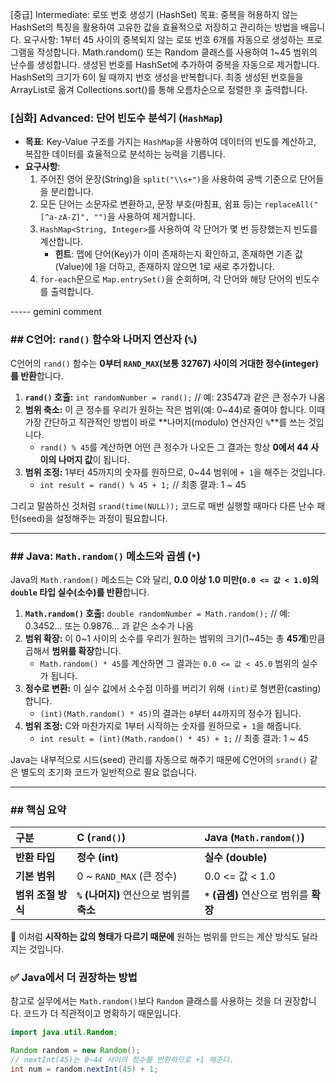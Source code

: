 [중급] Intermediate: 로또 번호 생성기 (HashSet)
목표: 중복을 허용하지 않는 HashSet의 특징을 활용하여 고유한 값을 효율적으로 저장하고 관리하는 방법을 배웁니다.
요구사항:
1부터 45 사이의 중복되지 않는 로또 번호 6개를 자동으로 생성하는 프로그램을 작성합니다.
Math.random() 또는 Random 클래스를 사용하여 1~45 범위의 난수를 생성합니다.
생성된 번호를 HashSet<Integer>에 추가하여 중복을 자동으로 제거합니다.
HashSet의 크기가 6이 될 때까지 번호 생성을 반복합니다.
최종 생성된 번호들을 ArrayList로 옮겨 Collections.sort()를 통해 오름차순으로 정렬한 후 출력합니다.

### **[심화] Advanced: 단어 빈도수 분석기 (`HashMap`)**

-   **목표**: Key-Value 구조를 가지는 `HashMap`을 사용하여 데이터의 빈도를 계산하고, 복잡한 데이터를 효율적으로 분석하는 능력을 기릅니다.
-   **요구사항**:
    1.  주어진 영어 문장(String)을 `split("\\s+")`을 사용하여 공백 기준으로 단어들을 분리합니다.
    2.  모든 단어는 소문자로 변환하고, 문장 부호(마침표, 쉼표 등)는 `replaceAll("[^a-zA-Z]", "")`을 사용하여 제거합니다.
    3.  `HashMap<String, Integer>`를 사용하여 각 단어가 몇 번 등장했는지 빈도를 계산합니다.
        -   **힌트**: 맵에 단어(Key)가 이미 존재하는지 확인하고, 존재하면 기존 값(Value)에 1을 더하고, 존재하지 않으면 1로 새로 추가합니다.
    4.  `for-each`문으로 `Map.entrySet()`을 순회하며, 각 단어와 해당 단어의 빈도수를 출력합니다.


----- gemini comment 

### \#\# C언어: `rand()` 함수와 나머지 연산자 (`%`)

C언어의 `rand()` 함수는 **0부터 `RAND_MAX`(보통 32767) 사이의 거대한 정수(integer)를 반환**합니다.

1.  **`rand()` 호출:** `int randomNumber = rand();` // 예: 23547과 같은 큰 정수가 나옴
2.  **범위 축소:** 이 큰 정수를 우리가 원하는 작은 범위(예: 0\~44)로 줄여야 합니다. 이때 가장 간단하고 직관적인 방법이 바로 \*\*나머지(modulo) 연산자인 `%`\*\*를 쓰는 것입니다.
    * `rand() % 45`를 계산하면 어떤 큰 정수가 나오든 그 결과는 항상 **0에서 44 사이의 나머지 값**이 됩니다.
3.  **범위 조정:** 1부터 45까지의 숫자를 원하므로, 0\~44 범위에 `+ 1`을 해주는 것입니다.
    * `int result = rand() % 45 + 1;` // 최종 결과: 1 \~ 45

그리고 말씀하신 것처럼 `srand(time(NULL));` 코드로 매번 실행할 때마다 다른 난수 패턴(seed)을 설정해주는 과정이 필요합니다.

-----

### \#\# Java: `Math.random()` 메소드와 곱셈 (`*`)

Java의 `Math.random()` 메소드는 C와 달리, **0.0 이상 1.0 미만(`0.0 <= 값 < 1.0`)의 `double` 타입 실수(소수)를 반환**합니다.

1.  **`Math.random()` 호출:** `double randomNumber = Math.random();` // 예: 0.3452... 또는 0.9876... 과 같은 소수가 나옴
2.  **범위 확장:** 이 0\~1 사이의 소수를 우리가 원하는 범위의 크기(1\~45는 총 **45개**)만큼 곱해서 **범위를 확장**합니다.
    * `Math.random() * 45`를 계산하면 그 결과는 `0.0 <= 값 < 45.0` 범위의 실수가 됩니다.
3.  **정수로 변환:** 이 실수 값에서 소수점 이하를 버리기 위해 `(int)`로 형변환(casting)합니다.
    * `(int)(Math.random() * 45)`의 결과는 `0`부터 `44`까지의 정수가 됩니다.
4.  **범위 조정:** C와 마찬가지로 1부터 시작하는 숫자를 원하므로 `+ 1`을 해줍니다.
    * `int result = (int)(Math.random() * 45) + 1;` // 최종 결과: 1 \~ 45

Java는 내부적으로 시드(seed) 관리를 자동으로 해주기 때문에 C언어의 `srand()` 같은 별도의 초기화 코드가 일반적으로 필요 없습니다.

-----

### \#\# 핵심 요약

| 구분 | C (`rand()`) | Java (`Math.random()`) |
| :--- | :--- | :--- |
| **반환 타입** | **정수 (int)** | **실수 (double)** |
| **기본 범위** | 0 \~ `RAND_MAX` (큰 정수) | 0.0 \<= 값 \< 1.0 |
| **범위 조절 방식** | **`%` (나머지)** 연산으로 범위를 **축소** | **`*` (곱셈)** 연산으로 범위를 **확장** |

🤔 이처럼 **시작하는 값의 형태가 다르기 때문에** 원하는 범위를 만드는 계산 방식도 달라지는 것입니다.

### ✅ Java에서 더 권장하는 방법

참고로 실무에서는 `Math.random()`보다 `Random` 클래스를 사용하는 것을 더 권장합니다. 코드가 더 직관적이고 명확하기 때문입니다.

```java
import java.util.Random;

Random random = new Random();
// nextInt(45)는 0~44 사이의 정수를 반환하므로 +1 해준다.
int num = random.nextInt(45) + 1; 
```
